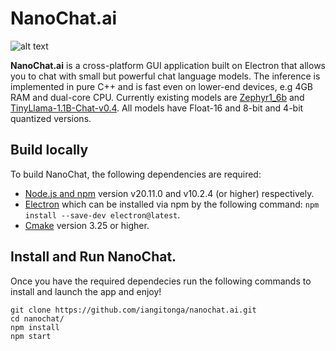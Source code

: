 # NanoChat.ai
![alt text](./assets/tinyllama.jpeg)

**NanoChat.ai** is a cross-platform GUI application built on Electron that allows you to chat with
small but powerful chat language models. The inference is implemented in pure C++
and is fast even on lower-end devices, e.g 4GB RAM and dual-core CPU. Currently existing
models are [Zephyr1_6b](https://huggingface.co/stabilityai/stablelm-2-zephyr-1_6b) and
[TinyLlama-1.1B-Chat-v0.4](https://github.com/jzhang38/TinyLlama). All models have
Float-16 and 8-bit and 4-bit quantized versions.

## Build locally
To build NanoChat, the following dependencies are required:
- [Node.js and npm](https://docs.npmjs.com/downloading-and-installing-node-js-and-npm) version v20.11.0 and v10.2.4 (or higher) respectively.
- [Electron](https://www.electronjs.org/) which can be installed via npm by the following command:
   `npm install --save-dev electron@latest`.
- [Cmake](https://cmake.org/download/#latest) version 3.25 or higher.

## Install and Run NanoChat.
Once you have the required dependecies run the following commands to install and launch the app and enjoy!

```
git clone https://github.com/iangitonga/nanochat.ai.git
cd nanochat/
npm install
npm start
```

